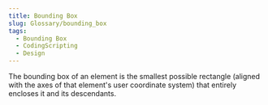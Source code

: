 ```yaml
---
title: Bounding Box
slug: Glossary/bounding_box
tags:
  - Bounding Box
  - CodingScripting
  - Design
---
```


The bounding box of an element is the smallest possible rectangle (aligned with the axes of that element's user coordinate system) that entirely encloses it and its descendants.
